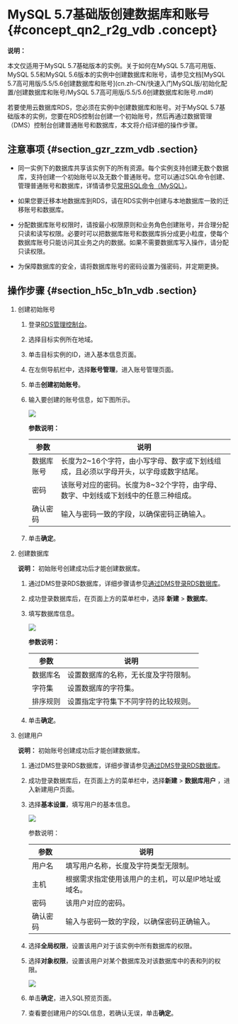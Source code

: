 # MySQL 5.7基础版创建数据库和账号 {#concept_qn2_r2g_vdb .concept}

**说明：** 

本文仅适用于MySQL 5.7基础版本的实例。关于如何在MySQL 5.7高可用版、MySQL 5.5和MySQL 5.6版本的实例中创建数据库和账号，请参见文档[MySQL 5.7高可用版/5.5/5.6创建数据库和账号](cn.zh-CN/快速入门MySQL版/初始化配置/创建数据库和账号/MySQL 5.7高可用版/5.5/5.6创建数据库和账号.md#)

若要使用云数据库RDS，您必须在实例中创建数据库和账号。对于MySQL 5.7基础版本的实例，您要在RDS控制台创建一个初始账号，然后再通过数据管理（DMS）控制台创建普通账号和数据库，本文将介绍详细的操作步骤。

## 注意事项 {#section_gzr_zzm_vdb .section}

-   同一实例下的数据库共享该实例下的所有资源。每个实例支持创建无数个数据库，支持创建一个初始账号以及无数个普通账号。您可以通过SQL命令创建、管理普通账号和数据库，详情请参见[常用SQL命令（MySQL）](https://help.aliyun.com/document_detail/43889.html)。

-   如果您要迁移本地数据库到RDS，请在RDS实例中创建与本地数据库一致的迁移账号和数据库。

-   分配数据库账号权限时，请按最小权限原则和业务角色创建账号，并合理分配只读和读写权限。必要时可以把数据库账号和数据库拆分成更小粒度，使每个数据库账号只能访问其业务之内的数据。如果不需要数据库写入操作，请分配只读权限。

-   为保障数据库的安全，请将数据库账号的密码设置为强密码，并定期更换。


## 操作步骤 {#section_h5c_b1n_vdb .section}

1.  创建初始账号
    1.  登录[RDS管理控制台](https://rds.console.aliyun.com/)。
    2.  选择目标实例所在地域。
    3.  单击目标实例的ID，进入基本信息页面。
    4.  在左侧导航栏中，选择**账号管理**，进入账号管理页面。
    5.  单击**创建初始账号**。
    6.  输入要创建的账号信息，如下图所示。

        ![](http://static-aliyun-doc.oss-cn-hangzhou.aliyuncs.com/assets/img/7820/2432_zh-CN.png)

        **参数说明：**

        |参数|说明|
        |--|--|
        |数据库账号|长度为2~16个字符，由小写字母、数字或下划线组成，且必须以字母开头，以字母或数字结尾。|
        |密码|该账号对应的密码。长度为8~32个字符，由字母、数字、中划线或下划线中的任意三种组成。|
        |确认密码|输入与密码一致的字段，以确保密码正确输入。|

    7.  单击****确定****。
2.  创建数据库

    **说明：** 初始账号创建成功后才能创建数据库。

    1.  通过DMS登录RDS数据库，详细步骤请参见[通过DMS登录RDS数据库](../cn.zh-CN/用户指南/附录/通过DMS登录RDS数据库.md#)。
    2.  成功登录数据库后，在页面上方的菜单栏中，选择 **新建** \> **数据库**。
    3.  填写数据库信息。

        ![](http://static-aliyun-doc.oss-cn-hangzhou.aliyuncs.com/assets/img/7820/2435_zh-CN.png)

        **参数说明：**

        |参数|说明|
        |--|--|
        |数据库名|设置数据库的名称，无长度及字符限制。|
        |字符集|设置数据库的字符集。|
        |排序规则|设置指定字符集下不同字符的比较规则。|

    4.  单击**确定**。
3.  创建用户

    **说明：** 初始账号创建成功后才能创建数据库。

    1.  通过DMS登录RDS数据库，详细步骤请参见[通过DMS登录RDS数据库](../cn.zh-CN/用户指南/附录/通过DMS登录RDS数据库.md#)。
    2.  成功登录数据库后，在页面上方的菜单栏中，选择**新建** \> **数据库用户** ，进入新建用户页面。
    3.  选择**基本设置**，填写用户的基本信息。

        ![](http://static-aliyun-doc.oss-cn-hangzhou.aliyuncs.com/assets/img/7820/2438_zh-CN.png)

        参数说明：

        |参数|说明|
        |--|--|
        |用户名|填写用户名称，长度及字符类型无限制。|
        |主机|根据需求指定使用该用户的主机，可以是IP地址或域名。|
        |密码|该用户对应的密码。|
        |确认密码|输入与密码一致的字段，以确保密码正确输入。|

    1.  选择**全局权限**，设置该用户对于该实例中所有数据库的权限。
    2.  选择**对象权限**，设置该用户对某个数据库及对该数据库中的表和列的权限。

        ![](http://static-aliyun-doc.oss-cn-hangzhou.aliyuncs.com/assets/img/7820/2439_zh-CN.png)

    3.  单击**确定**，进入SQL预览页面。
    4.  查看要创建用户的SQL信息，若确认无误，单击**确定**。

